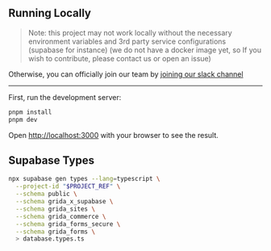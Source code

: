 ## Running Locally

> Note: this project may not work locally without the necessary environment variables and 3rd party service configurations (supabase for instance) (we do not have a docker image yet, so If you wish to contribute, please contact us or open an issue)

Otherwise, you can officially join our team by [joining our slack channel](https://grida.co/join-slack)

---

First, run the development server:

```bash
pnpm install
pnpm dev
```

Open [http://localhost:3000](http://localhost:3000) with your browser to see the result.

## Supabase Types

```bash
npx supabase gen types --lang=typescript \
  --project-id "$PROJECT_REF" \
  --schema public \
  --schema grida_x_supabase \
  --schema grida_sites \
  --schema grida_commerce \
  --schema grida_forms_secure \
  --schema grida_forms \
  > database.types.ts
```
